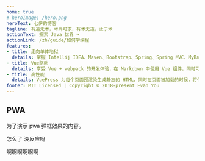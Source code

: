 ```yaml
---
home: true
# heroImage: /hero.png
heroText: 七伊的博客
tagline: 有道无术，术尚可求，有术无道，止于术
actionText: 探索 Java 世界 →
actionLink: /zh/guide/如何学编程
features:
- title: 走向单体地狱
  details: 掌握 Intellij IDEA、Maven、Bootstrap、Spring、Spring MVC、MyBatis、HttpClient 等工具与框架的使用，并开始引入架构的概念，为“微服务架构”阶段打下坚实的基础。
- title: Vue驱动
  details: 享受 Vue + webpack 的开发体验，在 Markdown 中使用 Vue 组件，同时可以使用 Vue 来开发自定义主题。
- title: 高性能
  details: VuePress 为每个页面预渲染生成静态的 HTML，同时在页面被加载的时候，将作为 SPA 运行。
footer: MIT Licensed | Copyright © 2018-present Evan You
---
```


## PWA

为了演示 pwa 弹框效果的内容。


怎么了 没反应吗

啊啊啊啊啊啊